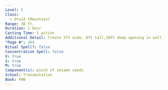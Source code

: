 ```yaml
---
Level: 5
Class:
  - Druid (Mountain)
Range: 30 ft.
Duration: 1 hour
Casting Time: 1 action
Additional Detail: Create 5ft wide, 8ft tall,20ft deep opening in wall, ceiling, or floor.
"Page #": 264
Ritual Spell?: false
Concentration Spell: false
V: true
S: true
M: true
Component(s): pinch of sesame seeds
School: Transmutation
Book: PHB
---
```

